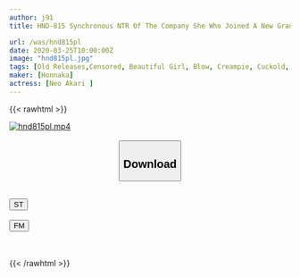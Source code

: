 ```yaml
---
author: j91
title: HND-815 Synchronous NTR Of The Company She Who Joined A New Graduate Was Vaginal Cum Shot Many Times By A Handsome Unequaled Man Of The Synchronous, And The Whole Body Was Deprived Of Her Body And Heart. Akira Neo

url: /was/hnd815pl
date: 2020-03-25T10:00:00Z
image: "hnd815pl.jpg"
tags: [Old Releases,Censored, Beautiful Girl, Blow, Creampie, Cuckold, Kiss]
maker: [Honnaka]
actress: [Neo Akari ]
---
```



{{< rawhtml >}}

<div class="video" data-videoid="wJDGyOD7GqcJK8M">
    <a href="javascript:;">
        <img src="/was/hnd815pl/hnd815pl.jpg" width="WIDTH" height="HEIGHT" alt="hnd815pl.mp4" loading="lazy">
    </a>
</div>

<script type="text/javascript" src="https://j91.asia/asset/on-demand-st.js"></script>

<br>
  <link rel="stylesheet" href="https://j91.asia/asset/bs5.css">
  
  <center>
  <button class="btn btn-primary" type="button" data-bs-toggle="collapse" data-bs-target=".multi-collapse" aria-expanded="false" aria-controls="multiCollapseExample1 multiCollapseExample2"><h2>Download</h2></button></center>
</p>
<div class="row">
  <div class="col">
    <div class="collapse multi-collapse" id="multiCollapseExample1">
      <div class="card card-body">
	      	      <br>
<div class="buttons">  
<a href="https://streamtape.to/v/wJDGyOD7GqcJK8M" target="_blank"><button class="btn-hover color-3"><i class="fa fa-download"></i> ST</button></a></div>
    </div>
  </div>
</div>
  <div class="col">
    <div class="collapse multi-collapse" id="multiCollapseExample2">
      <div class="card card-body">
	      <br>
<div class="buttons">
    <a href="https://filemoon.sx/d/fwgrb0ol1n5a" target="_blank"><button class="btn-hover color-8"><i class="fa fa-download"></i> FM</button></a></div>
<br><br>
      </div>
    </div>
  </div>
</div>

{{< /rawhtml >}}